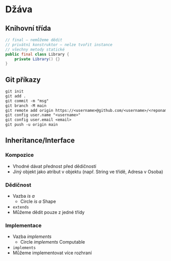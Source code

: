 # Džáva

## Knihovní třída

```java
// final – nemůžeme dědit
// privátní konstruktor – nelze tvořit instance
// všechny metody statické
public final class Library {
    private Library() {}
}
```

## Git příkazy

```txt
git init
git add .
git commit -m "msg"
git branch -M main
git remote add origin https://<username>@github.com/<username>/<reponame>.git
git config user.name "<username>"
git config user.email <email>
git push -u origin main
```

## Inheritance/Interface

### Kompozice

* Vhodné dávat přednost před dědičností
* Jiný objekt jako atribut v objektu (např. String ve třídě, Adresa v Osoba)

### Dědičnost

* Vazba _is a_ 
  * Circle _is a_ Shape
* `extends`
* Můžeme dědit pouze z jedné třídy

### Implementace

* Vazba _implements_
  * Circle _implements_ Computable
* `implements`
* Můžeme implementovat více rozhraní